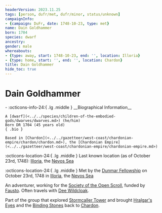 ```yaml
---
headerVersion: 2023.11.25
tags: [person, dufr/met, dufr/minor, status/unknown]
campaignInfo:
- {campaign: DuFr, date: 1748-10-23, type: met}
name: Dain Goldhammer
born: 1704
species: dwarf
ancestry:
gender: male
whereabouts:
- {type: away, start: 1748-10-23, end: '', location: Illoria}
- {type: home, start: '', end: '', location: Chardon}
title: Dain Goldhammer
hide_toc: true
---
```


# Dain Goldhammer
<div class="grid cards ext-narrow-margin ext-one-column" markdown>
- :octicons-info-24:{ .lg .middle } __Biographical Information__

    A [dwarf](<../../species/children-of-the-embodied-gods/dwarves/dwarves.md>) (he/him)  
    Born DR 1704 (45 years old)  
    { .bio }

    Based in [Chardon](<../../gazetteer/west-coast/chardonian-empire/chardon/chardon.md>), the [Chardonian Empire](<../../gazetteer/west-coast/chardonian-empire/chardonian-empire.md>)
</div>

:octicons-location-24:{ .lg .middle } Last known location (as of October 23rd, 1748): [Illoria](<../../gazetteer/west-coast/illoria.md>), the [Nevos Sea](<../../gazetteer/west-coast/nevos-sea.md>)



:octicons-location-24:{ .lg .middle } Met by the [Dunmar Fellowship](<../pcs/dunmar-fellowship/dunmar-fellowship.md>) on October 23rd, 1748 in [Illoria](<../../gazetteer/west-coast/illoria.md>), the [Nevos Sea](<../../gazetteer/west-coast/nevos-sea.md>)  


An adventurer, working for the [Society of the Open Scroll](<../../groups/society-of-the-open-scroll.md>), funded by [Fausto](<../chardonians/fausto.md>). Often travels with [Dee Wildcloak](<../halflings/dee-wildcloak.md>). 

Part of the group that explored [Stormcaller Tower](<../../gazetteer/greater-dunmar/dunmari-basin/stormcaller-tower.md>) and brought [Hralgar's Eyes](<../../campaigns/dunmari-frontier/treasure/treasure-from-stormcaller-tower/hralgar-s-eyes.md>) and the [Binding Stones](<../../campaigns/dunmari-frontier/treasure/treasure-from-stormcaller-tower/binding-stones.md>) back to [Chardon](<../../gazetteer/west-coast/chardonian-empire/chardon/chardon.md>).
